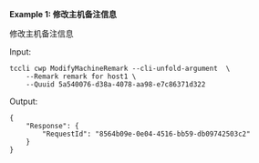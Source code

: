 **Example 1: 修改主机备注信息**

修改主机备注信息

Input: 

```
tccli cwp ModifyMachineRemark --cli-unfold-argument  \
    --Remark remark for host1 \
    --Quuid 5a540076-d38a-4078-aa98-e7c86371d322
```

Output: 
```
{
    "Response": {
        "RequestId": "8564b09e-0e04-4516-bb59-db09742503c2"
    }
}
```


